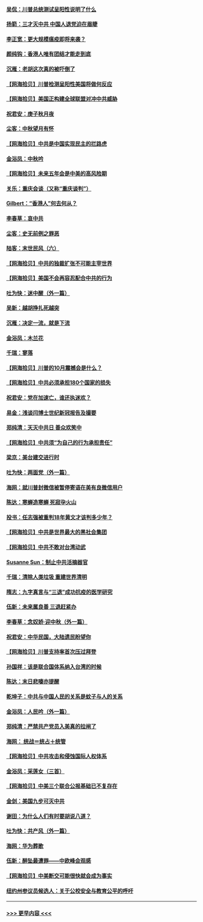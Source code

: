 #### [吴侃：川普总统测试呈阳性说明了什么](../pages/nsc993/n12451869.md?t=10042002) 
#### [扬箭：三才灭中共 中国人退党迫在眉睫](../pages/nsc993/n12451842.md?t=10042002) 
#### [李正宽：更大规模瘟疫即将来袭？](../pages/nsc993/n12451455.md?t=10042002) 
#### [颜纯钩：香港人唯有团结才能走到底](../pages/nsc993/n12450870.md?t=10042002) 
#### [沉雁：老胡这次真的被吓倒了](../pages/nsc993/n12449796.md?t=10042002) 
#### [【网海拾贝】川普检测呈阳性美国将做何反应](../pages/nsc993/n12449042.md?t=10042002) 
#### [【网海拾贝】美国正构建全球联盟对冲中共威胁](../pages/nsc993/n12446580.md?t=10042002) 
#### [祝君安：庚子秋月夜](../pages/nsc993/n12445870.md?t=10042002) 
#### [尘客：中秋望月有怀](../pages/nsc993/n12444632.md?t=10042002) 
#### [【网海拾贝】中共是中国实现民主的拦路虎](../pages/nsc993/n12443573.md?t=10042002) 
#### [金浴凤：中秋吟](../pages/nsc993/n12441773.md?t=10042002) 
#### [【网海拾贝】未来五年会是中美的高风险期](../pages/nsc993/n12440760.md?t=10042002) 
#### [关乐：重庆会谈（又称“重庆谈判”）](../pages/nsc993/n12437525.md?t=10042002) 
#### [Gilbert：“香港人”何去何从？](../pages/nsc993/n12435894.md?t=10042002) 
#### [李春草：哀中共](../pages/nsc993/n12435874.md?t=10042002) 
#### [尘客：史无前例之罪恶](../pages/nsc993/n12435762.md?t=10042002) 
#### [陆客：末世民风（六）](../pages/nsc993/n12435354.md?t=10042002) 
#### [【网海拾贝】中共的独裁扩张不可能主宰世界](../pages/nsc993/n12435151.md?t=10042002) 
#### [【网海拾贝】美国不会再容忍配合中共的行为](../pages/nsc993/n12433808.md?t=10042002) 
#### [吐为快：迷中醒（外一篇）](../pages/nsc993/n12433585.md?t=10042002) 
#### [吴新：越胡挣扎死越突](../pages/nsc993/n12433562.md?t=10042002) 
#### [沉雁：决定一流，就是下流](../pages/nsc993/n12432128.md?t=10042002) 
#### [金浴凤：木兰花](../pages/nsc993/n12432124.md?t=10042002) 
#### [千瑞：寥落](../pages/nsc993/n12432071.md?t=10042002) 
#### [【网海拾贝】川普的10月震撼会是什么？](../pages/nsc993/n12431624.md?t=10042002) 
#### [【网海拾贝】中共必须承担180个国家的损失](../pages/nsc993/n12428893.md?t=10042002) 
#### [祝君安：党在加速亡，谁还执迷欢？](../pages/nsc993/n12428652.md?t=10042002) 
#### [易金：浅谈闫博士世纪新冠报告及撮要](../pages/nsc993/n12426822.md?t=10042002) 
#### [郑纯清：天灭中共日 善众欢笑中](../pages/nsc993/n12426784.md?t=10042002) 
#### [【网海拾贝】中共须“为自己的行为承担责任”](../pages/nsc993/n12426067.md?t=10042002) 
#### [梁京：美台建交进行时](../pages/nsc993/n12424066.md?t=10042002) 
#### [吐为快：两面党（外一篇）](../pages/nsc993/n12424043.md?t=10042002) 
#### [海网：就川普封微信被暂停寄语在美有良微信用户](../pages/nsc993/n12424021.md?t=10042002) 
#### [陈达：寒蝉造寒蝉 死寂孕火山](../pages/nsc993/n12423958.md?t=10042002) 
#### [投书：任志强被重判18年黄文才该判多少年？](../pages/nsc993/n12423672.md?t=10042002) 
#### [【网海拾贝】中共是世界最大的黑社会集团](../pages/nsc993/n12423543.md?t=10042002) 
#### [【网海拾贝】中共不敢对台湾动武](../pages/nsc993/n12421418.md?t=10042002) 
#### [Susanne Sun：制止中共活摘器官](../pages/nsc993/n12419654.md?t=10042002) 
#### [千瑞：清除人类垃圾 重建世界清明](../pages/nsc993/n12419414.md?t=10042002) 
#### [隋志：九字真言与“三退”成功抗疫的医学研究](../pages/nsc993/n12419248.md?t=10042002) 
#### [伍新：未来属良善 三退赶紧办](../pages/nsc993/n12418496.md?t=10042002) 
#### [李春草：念奴娇·迎中秋（外一篇）](../pages/nsc993/n12418465.md?t=10042002) 
#### [祝君安：中华民国，大陆遗民盼望你](../pages/nsc993/n12418089.md?t=10042002) 
#### [【网海拾贝】川普支持率首次压过拜登](../pages/nsc993/n12418050.md?t=10042002) 
#### [孙国祥：该是联合国体系纳入台湾的时候](../pages/nsc993/n12417369.md?t=10042002) 
#### [陈达：末日悲嚎亦提醒](../pages/nsc993/n12416736.md?t=10042002) 
#### [乾坤子：中共与中国人民的关系是蚊子与人的关系](../pages/nsc993/n12416632.md?t=10042002) 
#### [金浴凤：人民吟（外一篇）](../pages/nsc993/n12416567.md?t=10042002) 
#### [郑纯清：严禁共产党员入美真的拉闸了](../pages/nsc993/n12416550.md?t=10042002) 
#### [海网： 统战＝统占＋统管](../pages/nsc993/n12416404.md?t=10042002) 
#### [【网海拾贝】中共攻击和侵蚀国际人权体系](../pages/nsc993/n12416250.md?t=10042002) 
#### [金浴凤：采莲女（三首）](../pages/nsc993/n12415517.md?t=10042002) 
#### [【网海拾贝】中美三个联合公报基础已不复存在](../pages/nsc993/n12415054.md?t=10042002) 
#### [金剑：美国九步可灭中共](../pages/nsc993/n12413183.md?t=10042002) 
#### [谢田：为什么人们有时要胡说八道？](../pages/nsc993/n12411861.md?t=10042002) 
#### [吐为快：共产风（外一篇）](../pages/nsc993/n12411761.md?t=10042002) 
#### [海网：华为葬歌](../pages/nsc993/n12410381.md?t=10042002) 
#### [伍新：醉坠最遭罪——中欧峰会观感](../pages/nsc993/n12410364.md?t=10042002) 
#### [【网海拾贝】中美断交可能很快就会成为事实](../pages/nsc993/n12409495.md?t=10042002) 
#### [纽约州参议员候选人：关于公校安全与教育公平的呼吁](../pages/nsc993/n12409228.md?t=10042002) 

----
#### [ >>> 更早内容 <<< ](../indexes/nsc993-earlier.md)

